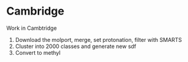 # Cambridge
Work in Cambtridge
1. Download the molport, merge, set protonation, filter with SMARTS
2. Cluster into 2000 classes and generate new sdf
3. Convert to methyl